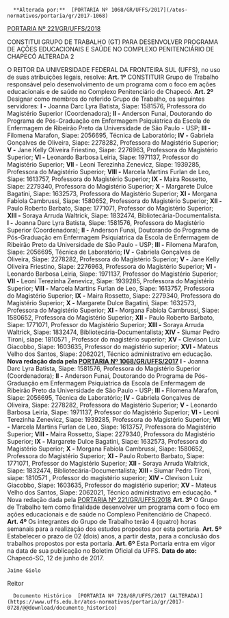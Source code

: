       **Alterada por:**  [PORTARIA Nº 1068/GR/UFFS/2017](/atos-normativos/portaria/gr/2017-1068) 

  [PORTARIA Nº 221/GR/UFFS/2018](/atos-normativos/portaria/gr/2018-0221) 

   CONSTITUI GRUPO DE TRABALHO (GT) PARA DESENVOLVER PROGRAMA DE AÇÕES EDUCACIONAIS E SAÚDE NO COMPLEXO PENITENCIÁRIO DE CHAPECÓ ALTERADA 2  

 O REITOR DA UNIVERSIDADE FEDERAL DA FRONTEIRA SUL (UFFS), no uso de suas atribuições legais, resolve:   **Art. 1º** CONSTITUIR Grupo de Trabalho responsável pelo desenvolvimento de um programa com o foco em ações educacionais e de saúde no Complexo Penitenciário de Chapecó.   **Art. 2º** Designar como membros do referido Grupo de Trabalho, os seguintes servidores:  **I -**  Joanna Darc Lyra Batista, Siape: 1581576, Professora do Magistério Superior (Coordenadora);   **II -**  Anderson Funai, Doutorando do Programa de Pós-Graduação em Enfermagem Psiquiatrica da Escola de Enfermagem de Ribeirão Preto da Universidade de São Paulo - USP;   **III -**  Filomena Marafon, Siape: 2056695, Técnica de Laboratório;   **IV -**  Gabriela Gonçalves de Oliveira, Siape: 2278282, Professora do Magistério Superior;   **V -**  Jane Kelly Oliveira Friestino, Siape: 2276963, Professora do Magistério Superior;   **VI -**  Leonardo Barbosa Leiria, Siape: 1971137, Professor do Magistério Superior;   **VII -**  Leoni Terezinha Zenevicz, Siape: 1939285, Professora do Magistério Superior;   **VIII -**  Marcela Martins Furlan de Leo, Siape: 1613757, Professora do Magistério Superior;   **IX -**  Maira Rossetto, Siape: 2279340, Professora do Magistério Superior;   **X -**  Margarete Dulce Bagatini, Siape: 1632573, Professora do Magistério Superior;   **XI -**  Morgana Fabíola Cambrussi, Siape: 1580652, Professora do Magistério Superior;   **XII -**  Paulo Roberto Barbato, Siape: 1771071, Professor do Magistério Superior;   **XIII -**  Soraya Arruda Waltrick, Siape: 1832474, Bibliotecária-Documentalista.   **I -**  Joanna Darc Lyra Batista, Siape: 1581576, Professora do Magistério Superior (Coordenadora);   **II -**  Anderson Funai, Doutorando do Programa de Pós-Graduação em Enfermagem Psiquiatrica da Escola de Enfermagem de Ribeirão Preto da Universidade de São Paulo - USP;   **III -**  Filomena Marafon, Siape: 2056695, Técnica de Laboratório;   **IV -**  Gabriela Gonçalves de Oliveira, Siape: 2278282, Professora do Magistério Superior;   **V -**  Jane Kelly Oliveira Friestino, Siape: 2276963, Professora do Magistério Superior;   **VI -**  Leonardo Barbosa Leiria, Siape: 1971137, Professor do Magistério Superior;   **VII -**  Leoni Terezinha Zenevicz, Siape: 1939285, Professora do Magistério Superior;   **VIII -**  Marcela Martins Furlan de Leo, Siape: 1613757, Professora do Magistério Superior;   **IX -**  Maira Rossetto, Siape: 2279340, Professora do Magistério Superior;   **X -**  Margarete Dulce Bagatini, Siape: 1632573, Professora do Magistério Superior;   **XI -**  Morgana Fabíola Cambrussi, Siape: 1580652, Professora do Magistério Superior;   **XII -**  Paulo Roberto Barbato, Siape: 1771071, Professor do Magistério Superior;   **XIII -**  Soraya Arruda Waltrick, Siape: 1832474, Bibliotecária-Documentalista;   **XIV -**  Siumar Pedro Tironi, siape: 1810571 , Professor do magistério superior;   **XV -**  Clevison Luiz Giacobbo, Siape: 1603635, Professor do magistério superior;   **XVI -**  Mateus Velho dos Santos, Siape: 2062021, Técnico administrativo em educação.   **Nova redação dada pela [PORTARIA Nº 1068/GR/UFFS/2017](https://www.uffs.edu.br/atos-normativos/portaria/gr/2017-1068)**  **I -** Joanna Darc Lyra Batista, Siape: 1581576, Professora do Magistério Superior (Coordenadora); **II -** Anderson Funai, Doutorando do Programa de Pós-Graduação em Enfermagem Psiquiatrica da Escola de Enfermagem de Ribeirão Preto da Universidade de São Paulo - USP; **III -** Filomena Marafon, Siape: 2056695, Técnica de Laboratório; **IV -** Gabriela Gonçalves de Oliveira, Siape: 2278282, Professora do Magistério Superior; **V -** Leonardo Barbosa Leiria, Siape: 1971137, Professor do Magistério Superior; **VI -** Leoni Terezinha Zenevicz, Siape: 1939285, Professora do Magistério Superior; **VII -** Marcela Martins Furlan de Leo, Siape: 1613757, Professora do Magistério Superior; **VIII -** Maira Rossetto, Siape: 2279340, Professora do Magistério Superior; **IX -** Margarete Dulce Bagatini, Siape: 1632573, Professora do Magistério Superior; **X -** Morgana Fabíola Cambrussi, Siape: 1580652, Professora do Magistério Superior; **XI -** Paulo Roberto Barbato, Siape: 1771071, Professor do Magistério Superior; **XII -** Soraya Arruda Waltrick, Siape: 1832474, Bibliotecária-Documentalista; **XIII -** Siumar Pedro Tironi, siape: 1810571 , Professor do magistério superior; **XIV -** Clevison Luiz Giacobbo, Siape: 1603635, Professor do magistério superior; **XV -** Mateus Velho dos Santos, Siape: 2062021, Técnico administrativo em educação. * Nova redação dada pela [PORTARIA Nº 221/GR/UFFS/2018](https://www.uffs.edu.br/atos-normativos/portaria/gr/2018-0221)    **Art. 3º** O Grupo de Trabalho tem como finalidade desenvolver um programa com o foco em ações educacionais e de saúde no Complexo Penitenciário de Chapecó.   **Art. 4º** Os integrantes do Grupo de Trabalho terão 4 (quatro) horas semanais para a realização dos estudos propostos por esta portaria.   **Art. 5º** Estabelecer o prazo de 02 (dois) anos, a partir desta, para a conclusão dos trabalhos propostos por esta portaria.   **Art. 6º** Esta Portaria entra em vigor na data de sua publicação no Boletim Oficial da UFFS.      **Data do ato:** Chapecó-SC, 12 de junho de 2017.   
 

    Jaime Giolo   
 Reitor 

      Documento Histórico  [PORTARIA Nº 728/GR/UFFS/2017 (ALTERADA)](https://www.uffs.edu.br/atos-normativos/portaria/gr/2017-0728/@@download/documento_historico)     
      